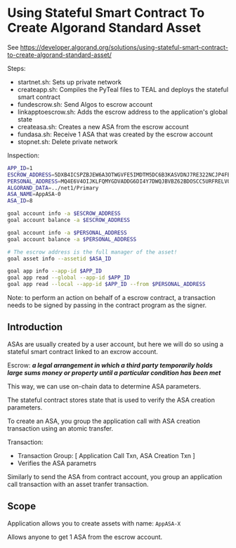 # Using Stateful Smart Contract To Create Algorand Standard Asset

See https://developer.algorand.org/solutions/using-stateful-smart-contract-to-create-algorand-standard-asset/

Steps:
* startnet.sh: Sets up private network
* createapp.sh: Compiles the PyTeal files to TEAL and deploys the stateful smart contract
* fundescrow.sh: Send Algos to escrow account
* linkapptoescrow.sh: Adds the escrow address to the application's global state
* createasa.sh: Creates a new ASA from the escrow account
* fundasa.sh: Receive 1 ASA that was created by the escrow account
* stopnet.sh: Delete private network

Inspection:
```bash
APP_ID=1
ESCROW_ADDRESS=5DXB4ICSPZBJEW6A3OTWGVFE5IMDTM5DC6B3KASVDNJ7RE322NCJP4FBSU
PERSONAL_ADDRESS=MQ4E6V4OIJKLFQMYGDVADDG6DI4Y7DWQJBVBZ62BDOSCC5URFRELVQ2M2I
ALGORAND_DATA=../net1/Primary
ASA_NAME=AppASA-0
ASA_ID=8

goal account info -a $ESCROW_ADDRESS
goal account balance -a $ESCROW_ADDRESS

goal account info -a $PERSONAL_ADDRESS
goal account balance -a $PERSONAL_ADDRESS

# The escrow address is the full manager of the asset!
goal asset info --assetid $ASA_ID

goal app info --app-id $APP_ID
goal app read --global --app-id $APP_ID
goal app read --local --app-id $APP_ID --from $PERSONAL_ADDRESS
```

Note: to perform an action on behalf of a escrow contract, a transaction needs to be signed by
passing in the contract program as the signer.

## Introduction

ASAs are usually created by a user account, but here we will do so using a stateful smart contract
linked to an excrow account.

Escrow: ***a legal arrangement in which a third party temporarily holds large sums money or property until a particular condition has been met***

This way, we can use on-chain data to determine ASA parameters.

The stateful contract stores state that is used to verify the ASA creation parameters.

To create an ASA, you group the application call with ASA creation transaction using an atomic
transfer.

Transaction:
* Transaction Group: [ Application Call Txn, ASA Creation Txn ]
* Verifies the ASA parametrs

Similarly to send the ASA from contract account, you group an application call transaction with an
asset tranfer transaction.

## Scope

Application allows you to create assets with name: `AppASA-X`

Allows anyone to get 1 ASA from the escrow account.

